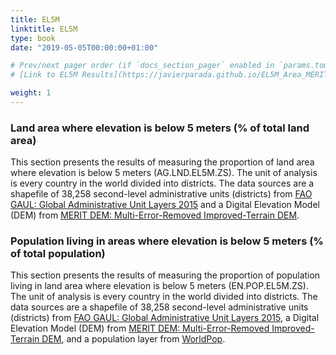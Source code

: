 ```yaml
---
title: EL5M
linktitle: EL5M
type: book
date: "2019-05-05T00:00:00+01:00"

# Prev/next pager order (if `docs_section_pager` enabled in `params.toml`)
# [Link to EL5M Results](https://javierparada.github.io/EL5M_Area_MERIT)

weight: 1
---
```


### Land area where elevation is below 5 meters (% of total land area)

This section presents the results of measuring the proportion of land area where elevation is below 5 meters (AG.LND.EL5M.ZS). The unit of analysis is every country in the world divided into districts. The data sources are a shapefile of 38,258 second-level administrative units (districts) from [FAO GAUL: Global Administrative Unit Layers 2015](https://developers.google.com/earth-engine/datasets/catalog/FAO_GAUL_2015_level2?hl=en) and a Digital Elevation Model (DEM) from [MERIT DEM: Multi-Error-Removed Improved-Terrain DEM](https://developers.google.com/earth-engine/datasets/catalog/MERIT_DEM_v1_0_3?hl=en).

<div class="flourish-embed flourish-table" data-src="visualisation/7722287"><script src="https://public.flourish.studio/resources/embed.js"></script></div>

### Population living in areas where elevation is below 5 meters (% of total population)

This section presents the results of measuring the proportion of population living in land area where elevation is below 5 meters (EN.POP.EL5M.ZS). The unit of analysis is every country in the world divided into districts. The data sources are a shapefile of 38,258 second-level administrative units (districts) from [FAO GAUL: Global Administrative Unit Layers 2015](https://developers.google.com/earth-engine/datasets/catalog/FAO_GAUL_2015_level2?hl=en), a Digital Elevation Model (DEM) from [MERIT DEM: Multi-Error-Removed Improved-Terrain DEM](https://developers.google.com/earth-engine/datasets/catalog/MERIT_DEM_v1_0_3?hl=en), and a population layer from [WorldPop](https://developers.google.com/earth-engine/datasets/catalog/WorldPop_GP_100m_pop_age_sex_cons_unadj?hl=en). 

<div class="flourish-embed flourish-table" data-src="visualisation/8510115"><script src="https://public.flourish.studio/resources/embed.js"></script></div>